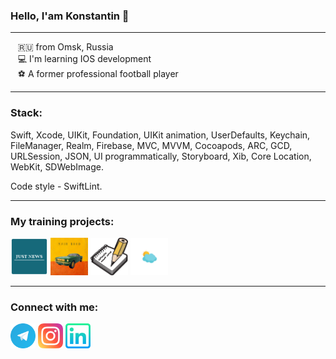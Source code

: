 ### Hello, I'am Konstantin 👋
___

&nbsp; &nbsp;🇷🇺 from Omsk, Russia
<br /> &nbsp; &nbsp;💻 I'm learning IOS development
<br /> &nbsp; &nbsp;⚽️ A former professional football player

___

### Stack:
Swift, Xcode, UIKit, Foundation, UIKit animation, UserDefaults, Keychain, FileManager, Realm, Firebase, MVC, MVVM, Cocoapods, ARC, GCD, URLSession, JSON, UI programmatically, Storyboard, Xib, Core Location, WebKit, SDWebImage.

Сode style - SwiftLint.

___

### My training projects:

[<img src="https://github.com/Dmitrievskij90/Readme/blob/main/AppScreenshots/NewsApp/App%20icon.png" height='60'>][news app]
[<img src="https://github.com/Dmitrievskij90/Readme/blob/main/AppScreenshots/MainRoad/app_icon.png" height='60'>][main road]
[<img src="https://github.com/Dmitrievskij90/Readme/blob/main/AppScreenshots/RealmShop/ic_pencil.png" height='60'>][realm shop]
[<img src="https://github.com/Dmitrievskij90/Readme/blob/main/AppScreenshots/WeatherApp/1024.png" height='60'>][weather app]

[weather app]: https://github.com/Dmitrievskij90/WeatherApp-IOS
[realm shop]: https://github.com/Dmitrievskij90/Realm-Shop
[main road]: https://github.com/Dmitrievskij90/Main-Road.
[news app]: https://github.com/Dmitrievskij90/NewsApp/tree/main
___

### Connect with me:


[<img src="https://github.com/Dmitrievskij90/Dmitrievskij90/blob/main/Assets/telegram.png" height='40'>][telegram]
[<img src="https://github.com/Dmitrievskij90/Dmitrievskij90/blob/main/Assets/instagram.png" height='40'>][instagram]
[<img src="https://github.com/Dmitrievskij90/Dmitrievskij90/blob/main/Assets/linkedin.png" height='40'>][linkedin]

[linkedin]: https://www.linkedin.com/in/константин-дмитриевский-7b4b59203
[instagram]: https://instagram.com/dmitrievskiy_k
[telegram]: https://t.me/Dmitrievskij90
